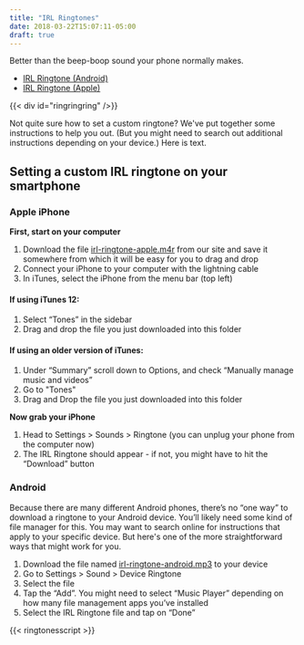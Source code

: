 ```yaml
---
title: "IRL Ringtones"
date: 2018-03-22T15:07:11-05:00
draft: true
---
```


Better than the beep-boop sound your phone normally makes.

- [IRL Ringtone (Android)](https://assets.mozilla.net/irlringtones/irl-ringtone-android.mp3)
- [IRL Ringtone (Apple)](https://assets.mozilla.net/irlringtones/irl-ringtone-apple.m4r)

{{< div id="ringringring" />}}

Not quite sure how to set a custom ringtone? We've put together some instructions to help you out. (But you might need to search out additional instructions depending on your device.)
Here is text.

## Setting a custom IRL ringtone on your smartphone

### Apple iPhone

**First, start on your computer**

1. Download the file [irl-ringtone-apple.m4r](https://assets.mozilla.net/irlringtones/irl-ringtone-apple.m4r) from our site and save it somewhere from which it will be easy for you to drag and drop
2. Connect your iPhone to your computer with the lightning cable
3. In iTunes, select the iPhone from the menu bar (top left)

#### If using iTunes 12:

1. Select “Tones” in the sidebar
2. Drag and drop the file you just downloaded into this folder

#### If using an older version of iTunes:

1. Under “Summary” scroll down to Options, and check “Manually manage music and videos”
2. Go to "Tones"
3. Drag and Drop the file you just downloaded into this folder

**Now grab your iPhone**

1. Head to Settings > Sounds > Ringtone (you can unplug your phone from the computer
now)
2. The IRL Ringtone should appear - if not, you might have to hit the “Download” button

### Android

Because there are many different Android phones, there’s no “one way” to download a ringtone to your Android device. You’ll likely need some kind of file manager for this. You may want to search online for instructions that apply to your specific device. But here's one of the more straightforward ways that might work for you.

1. Download the file named [irl-ringtone-android.mp3](https://assets.mozilla.net/irlringtones/irl-ringtone-android.mp3) to your device
2. Go to Settings > Sound > Device Ringtone
3. Select the file
4. Tap the “Add”. You might need to select “Music Player” depending on how many file management apps you’ve installed
5. Select the IRL Ringtone file and tap on “Done”

{{< ringtonesscript >}}
